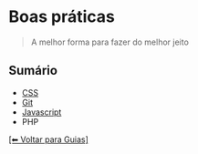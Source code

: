 # Boas práticas
> A melhor forma para fazer do melhor jeito

## Sumário

- [CSS](https://github.com/mktvirtual/guides/tree/master/boas-praticas/CSS)
- [Git](https://github.com/mktvirtual/guides/tree/master/boas-praticas/git)
- [Javascript](https://github.com/mktvirtual/guides/tree/master/boas-praticas/javascript)
- PHP

[[⬅︎ Voltar para Guias]](https://github.com/mktvirtual/guides)
